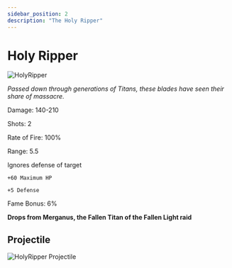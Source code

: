 ```yaml
---
sidebar_position: 2
description: "The Holy Ripper"
---
```


# Holy Ripper

![HolyRipper](https://vwiki.valorserver.com/api/item/picture/holy%20ripper)

<i>Passed down through generations of Titans, these blades have seen their share of massacre.</i>



Damage: 140-210

Shots: 2

Rate of Fire: 100% 

Range: 5.5

Ignores defense of target

    +60 Maximum HP
    
    +5 Defense

Fame Bonus: 6%

**Drops from Merganus, the Fallen Titan of the Fallen Light raid**

## Projectile

![HolyRipper Projectile](https://cdn.discordapp.com/attachments/953134990428868629/969068914107645982/holyripper.gif)
